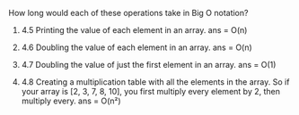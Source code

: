 How long would each of these operations take in Big O
notation?

1. 4.5 Printing the value of each element in an array.
ans = O(n)

2. 4.6 Doubling the value of each element in an array.
ans = O(n)

3. 4.7 Doubling the value of just the first element in an array.
ans = O(1)

1. 4.8 Creating a multiplication table with all the elements
in the array. So if your array is [2, 3, 7, 8, 10], you first
multiply every element by 2, then multiply every.
ans = O(n²)
